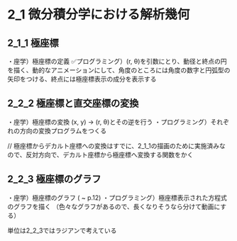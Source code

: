 # 2_1 微分積分学における解析幾何
## 2_1_1 極座標
・座学）極座標の定義
✅プログラミング）(r, θ)を引数にとり、動径と終点の円を描く、動的なアニメーションにして、角度のところには角度の数字と円弧型の矢印をつける、終点には極座標表示の成分を表示する

## 2_2_2 極座標と直交座標の変換
・座学）極座標の変換 (x, y) -> (r, θ)とその逆を行う
・プログラミング）それぞれの方向の変換プログラムをつくる

  // 極座標からデカルト座標への変換はすでに、2_1_1の描画のために実施済みなので、反対方向で、デカルト座標から極座標へ変換する関数をかく

## 2_2_3 極座標のグラフ
・座学）極座標のグラフ ( ~ p.12)
・プログラミング）極座標表示された方程式のグラフを描く
（色々なグラフがあるので、長くなりそうなら分けて動画にする）

単位は2_2_3ではラジアンで考えている

